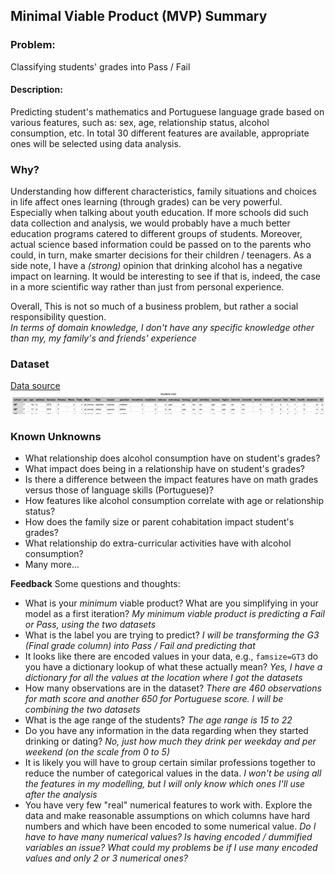 ## Minimal Viable Product (MVP) Summary

### Problem:
Classifying students' grades into Pass / Fail

#### Description:
Predicting student's mathematics and Portuguese language grade based on various features, such as:
sex, age, relationship status, alcohol consumption, etc. In total 30 different features are available, appropriate ones will be selected using data analysis.

### Why?
Understanding how different characteristics, family situations and choices in life affect ones learning (through grades) can be very powerful. Especially when talking about youth education. If more schools did such data collection and analysis, we would probably have a much better education programs catered to different groups of students.
Moreover, actual science based information could be passed on to the parents who could, in turn, make smarter decisions for their children / teenagers.
As a side note, I have a *(strong)* opinion that drinking alcohol has a negative impact on learning. It would be interesting to see if that is, indeed, the case in a more scientific way rather than just from personal experience.

Overall, This is not so much of a business problem, but rather a social responsibility question.  
*In terms of domain knowledge, I don't have any specific knowledge other than my, my family's and friends' experience*

### Dataset

[Data source](http://archive.ics.uci.edu/ml/datasets/Student+Performance#)
![What a Fail!](Student_Grades_dataset.png)

### Known Unknowns

* What relationship does alcohol consumption have on student's grades?
* What impact does being in a relationship have on student's grades?
* Is there a difference between the impact features have on math grades versus those of language skills (Portuguese)?
* How features like alcohol consumption correlate with age or relationship status?
* How does the family size or parent cohabitation impact student's grades?
* What relationship do extra-curricular activities have with alcohol consumption?
* Many more...

**Feedback**
Some questions and thoughts:
- What is your *minimum* viable product? What are you simplifying in your model as a first iteration?
      *My minimum viable product is predicting a Fail or Pass, using the two datasets*
- What is the label you are trying to predict?
      *I will be transforming the G3 (Final grade column) into Pass / Fail and predicting that*
- It looks like there are encoded values in your data, e.g., `famsize=GT3` do you have a dictionary lookup of what these actually mean?
      *Yes, I have a dictionary for all the values at the location where I got the datasets*
- How many observations are in the dataset?
      *There are 460 observations for math score and another 650 for Portuguese score. I will be combining the two datasets*
- What is the age range of the students?
      *The age range is 15 to 22*
- Do you have any information in the data regarding when they started drinking or dating?
      *No, just how much they drink per weekday and per weekend (on the scale from 0 to 5)*
- It is likely you will have to group certain similar professions together to reduce the number of categorical values in the data.
      *I won't be using all the features in my modelling, but I will only know which ones I'll use after the analysis*
- You have very few "real" numerical features to work with. Explore the data and make reasonable assumptions on which columns have hard numbers and which have been encoded to some numerical value.
      *Do I have to have many numerical values? Is having encoded / dummified variables an issue? What could my problems be if I use many encoded values and only 2 or 3 numerical ones?*

